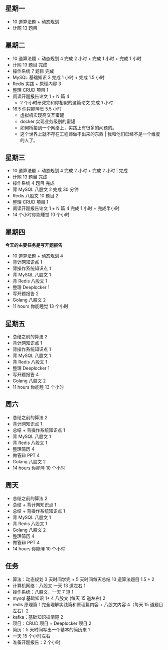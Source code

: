 ## 星期一

- 10 道算法题 + 动态规划
- 计网 13 题目

## 星期二

- 10 道算法题 + 动态规划 4 完成 2 小时 + 完成 1 小时 + 完成 1 小时
- 计网 13 题目 完成
- 操作系统 7 题目 完成
- MySQL 基础知识 3 完成 1 小时 + 完成 1.5 小时
- Redis 实践 + 原理内容 3
- 整理 CRUD 项目 1
- 阅读开题报告论文 1 + N 篇 4
	- 2 个小时研究完和你相似的这篇论文 完成 1 小时
- 16.5 你只能睡觉 5.5 小时
	- 虚拟机实现高交互蜜罐
	- docker 实现业务级别的蜜罐
	- 如何桥接到一个网络上，实践上有很多的问题的。
	- 这个世界上就不存在工程师做不出来的东西 | 我和他们已经不是一个维度的人了。

## 星期三

- 10 道算法题 + 动态规划 4 完成 2 小时 + 完成 2 小时 | 完成
- 计网 13 题目 完成
- 操作系统 4 题目 完成
- 背 MySQL 八股文 2 完成 30 分钟
- Redis 八股文 10 题目 2
- 整理 CRUD 项目 1
- 阅读开题报告论文 1 + N 篇 4 完成 1 小时 + 完成半小时
- 14 个小时你能睡觉 10 个小时

## 星期四

**今天的主要任务是写开题报告**

- 10 道算法题 + 动态规划 4
- 背计网知识点 1
- 背操作系统知识点 1
- 背 MySQL 八股文 1
- 背 Redis 八股文 1
- 整理 Deeplocker 1
- 写开题报告 2
- Golang 八股文 2
- 11 hours 你能睡觉 13 个小时

## 星期五

- 总结之前的算法 2
- 背计网知识点 1
- 背操作系统知识点 1
- 背 MySQL 八股文 1
- 背 Redis 八股文 1
- 整理 Deeplocker 1
- 写开题报告 4
- Golang 八股文 2
- 11 hours 你能睡 13 个小时

## 周六

- 总结之前的算法 2
- 背计网知识点 1
- 总结 + 背操作系统知识点 1
- 背 MySQL 八股文 1
- 背 Redis 八股文 1
- 整理简历 4
- 做答辩 PPT 4
- Golang 八股文 2
- 14 hours 你能睡 10 个小时

## 周天

- 总结之前的算法 2
- 总结 + 背计网知识点 1
- 总结 + 背操作系统知识点 1
- 背 MySQL 八股文 1
- 背 Redis 八股文 1
- Golang 八股文 2
- 整理简历 4
- 做答辩 PPT 4
- 14 hours 你能睡 10 个小时

## 任务

- 算法：动态规划 3 天时间学完 + 5 天时间每天总结 10 道算法题目 1.5 + 2
- 计算机网络：八股文 一天 13 道左右 1
- 操作系统：八股文，一天 7 道 1
- mysql 基础知识 1+ 4 八股文 (每天 15 道左右) 2
- redis 原理篇 1 完全理解实践篇和原理篇内容 + 八股文内容 4（每天 15 道题目左右）2
- kafka：基础知识搞清楚 2
- 项目：CRUD 项目 + Deeplocker 项目 2
- 简历：5 天时间写出一个基本的简历来 1
- 一天 15 个小时左右
- 准备开题报告：2 个小时
